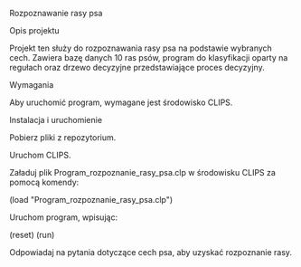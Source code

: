 Rozpoznawanie rasy psa

Opis projektu

Projekt ten służy do rozpoznawania rasy psa na podstawie wybranych cech. Zawiera bazę danych 10 ras psów, program do klasyfikacji oparty na regułach oraz drzewo decyzyjne przedstawiające proces decyzyjny.

Wymagania

Aby uruchomić program, wymagane jest środowisko CLIPS.

Instalacja i uruchomienie

Pobierz pliki z repozytorium.

Uruchom CLIPS.

Załaduj plik Program_rozpoznanie_rasy_psa.clp w środowisku CLIPS za pomocą komendy:

(load "Program_rozpoznanie_rasy_psa.clp")

Uruchom program, wpisując:

(reset)
(run)

Odpowiadaj na pytania dotyczące cech psa, aby uzyskać rozpoznanie rasy.
